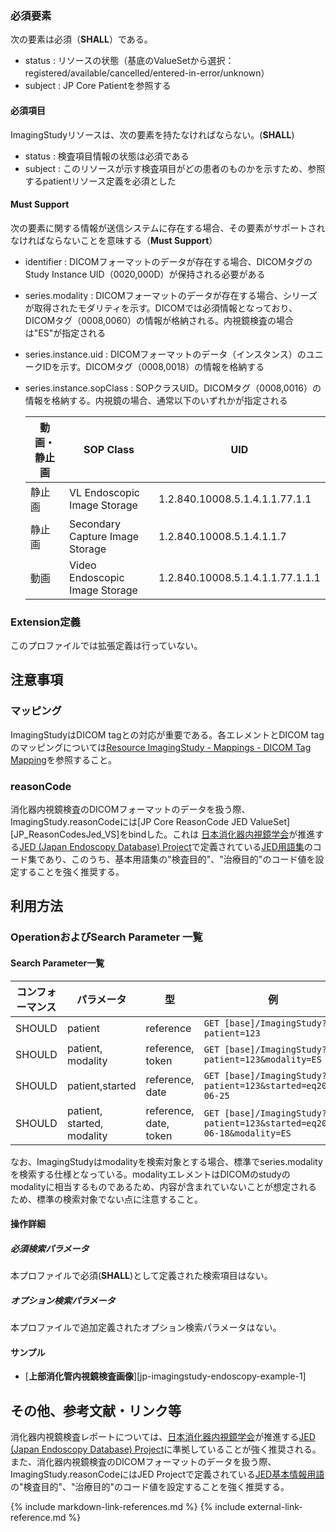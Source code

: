 
### 必須要素

次の要素は必須（**SHALL**）である。
- status : リソースの状態（基底のValueSetから選択：registered/available/cancelled/entered-in-error/unknown）
- subject : JP Core Patientを参照する

#### 必須項目
ImagingStudyリソースは、次の要素を持たなければならない。(**SHALL**)
- status : 検査項目情報の状態は必須である
- subject : このリソースが示す検査項目がどの患者のものかを示すため、参照するpatientリソース定義を必須とした

#### Must Support

次の要素に関する情報が送信システムに存在する場合、その要素がサポートされなければならないことを意味する（**Must Support**）
- identifier : DICOMフォーマットのデータが存在する場合、DICOMタグのStudy Instance UID（0020,000D）が保持される必要がある
- series.modality : DICOMフォーマットのデータが存在する場合、シリーズが取得されたモダリティを示す。DICOMでは必須情報となっており、DICOMタグ（0008,0060）の情報が格納される。内視鏡検査の場合は"ES"が指定される
- series.instance.uid : DICOMフォーマットのデータ（インスタンス）のユニークIDを示す。DICOMタグ（0008,0018）の情報を格納する
- series.instance.sopClass : SOPクラスUID。DICOMタグ（0008,0016）の情報を格納する。内視鏡の場合、通常以下のいずれかが指定される


  |動画・静止画|SOP Class| UID |
  |---------|---------|-----|
  |静止画|VL Endoscopic Image Storage |1.2.840.10008.5.1.4.1.1.77.1.1 |
  |静止画|Secondary Capture Image Storage | 1.2.840.10008.5.1.4.1.1.7 |
  |動画|Video Endoscopic Image Storage | 1.2.840.10008.5.1.4.1.1.77.1.1.1 |

### Extension定義

このプロファイルでは拡張定義は行っていない。

## 注意事項

### マッピング

ImagingStudyはDICOM tagとの対応が重要である。各エレメントとDICOM tagのマッピングについては[Resource ImagingStudy - Mappings - DICOM Tag Mapping](https://hl7.org/fhir/R4/imagingstudy-mappings.html#dicom)を参照すること。

### reasonCode
消化器内視鏡検査のDICOMフォーマットのデータを扱う際、ImagingStudy.reasonCodeには[JP Core ReasonCode JED ValueSet][JP_ReasonCodesJed_VS]をbindした。これは [日本消化器内視鏡学会](https://www.jges.net/)が推進する[JED (Japan Endoscopy Database) Project](https://jedproject.jges.net/)で定義されている[JED用語集](https://jedproject.jges.net/about/terms-about/)のコード集であり、このうち、基本用語集の"検査目的"、"治療目的"のコード値を設定することを強く推奨する。


## 利用方法

### OperationおよびSearch Parameter 一覧

#### Search Parameter一覧

| コンフォーマンス | パラメータ    | 型     | 例          |
| -------------| ----- | ------ | ----- |
| SHOULD | patient | reference | `GET [base]/ImagingStudy?patient=123` |
| SHOULD | patient, modality | reference, token | `GET [base]/ImagingStudy?patient=123&modality=ES` |
| SHOULD | patient,started | reference, date | `GET [base]/ImagingStudy?patient=123&started=eq2021-06-25` |
| SHOULD | patient, started, modality | reference, date, token | `GET [base]/ImagingStudy?patient=123&started=eq2021-06-18&modality=ES` |

なお、ImagingStudyはmodalityを検索対象とする場合、標準でseries.modalityを検索する仕様となっている。modalityエレメントはDICOMのstudyのmodalityに相当するものであるため、内容が含まれていないことが想定されるため、標準の検索対象でない点に注意すること。

#### 操作詳細

##### 必須検索パラメータ

本プロファイルで必須(**SHALL**)として定義された検索項目はない。

##### オプション検索パラメータ

本プロファイルで追加定義されたオプション検索パラメータはない。

#### サンプル

* [**上部消化管内視鏡検査画像**][jp-imagingstudy-endoscopy-example-1]

## その他、参考文献・リンク等

消化器内視鏡検査レポートについては、[日本消化器内視鏡学会](https://www.jges.net/)が推進する[JED (Japan Endoscopy Database) Project](https://jedproject.jges.net/)に準拠していることが強く推奨される。
また、消化器内視鏡検査のDICOMフォーマットのデータを扱う際、ImagingStudy.reasonCodeにはJED Projectで定義されている[JED基本情報用語](https://jedproject.jges.net/about/terms-about/)の"検査目的"、"治療目的"のコード値を設定することを強く推奨する。

{% include markdown-link-references.md %}
{% include external-link-reference.md %}
